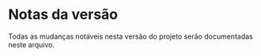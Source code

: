 # Notas da versão

Todas as mudanças notáveis nesta versão do projeto serão documentadas neste arquivo.
